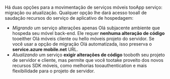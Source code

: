 Há duas opções para a movimentação de serviços móveis tooApp serviço: migração ou atualização. Qualquer opção lhe dará acesso tooall de saudação recursos do serviço de aplicativo de hospedagem:

* *Migrando* um serviço alterações apenas Olá subjacente ambiente que hospeda seu móvel back-end. Ele requer **nenhuma alteração de código** tooeither Olá móveis cliente ou hello móveis projeto do servidor. Se você usar a opção de migração Olá automatizada, isso preserva o **service.azure mobile.net** URL. 
* *Atualizando* um serviço **exigir alterações de código** tooboth seu projeto de servidor e cliente, mas permite que você tootake proveito dos novos recursos SDK móveis, como melhorias tooauthentication e mais flexibilidade para o projeto de servidor. 

